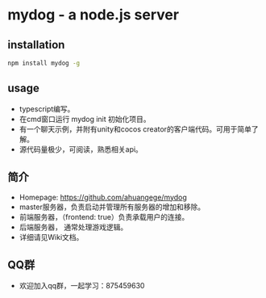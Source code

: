 mydog - a node.js server
===========================


## installation

```bash
npm install mydog -g
```

## usage

* typescript编写。
* 在cmd窗口运行 mydog init 初始化项目。
* 有一个聊天示例，并附有unity和cocos creator的客户端代码。可用于简单了解。
* 源代码量极少，可阅读，熟悉相关api。

## 简介

* Homepage: <https://github.com/ahuangege/mydog>
* master服务器，负责启动并管理所有服务器的增加和移除。
* 前端服务器，（frontend: true）负责承载用户的连接。
* 后端服务器， 通常处理游戏逻辑。
* 详细请见Wiki文档。

## QQ群

* 欢迎加入qq群，一起学习：875459630
